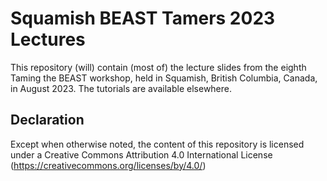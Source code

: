 # Squamish BEAST Tamers 2023 Lectures

This repository (will) contain (most of) the lecture slides from the eighth Taming the BEAST workshop, held in Squamish, British Columbia, Canada, in August 2023. The tutorials are available elsewhere. 

## Declaration

Except when otherwise noted, the content of this repository is licensed under a Creative Commons Attribution 4.0 International License (https://creativecommons.org/licenses/by/4.0/)

